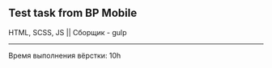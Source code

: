 Test task from BP Mobile
--------------------------------------
HTML, SCSS, JS || 
Сборщик - gulp  

--------------------------------------

Время выполнения вёрстки: 10h 





